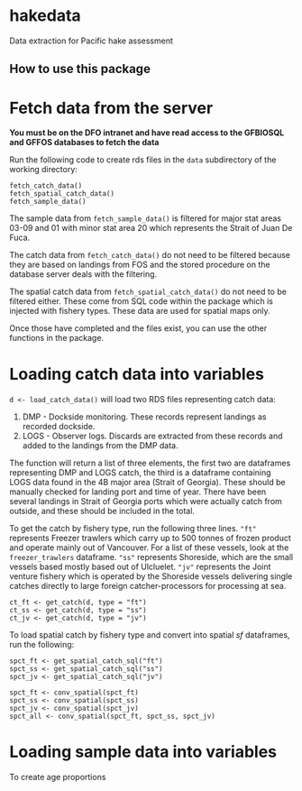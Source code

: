 # hakedata
Data extraction for Pacific hake assessment

## How to use this package

# Fetch data from the server

**You must be on the DFO intranet and have read access to the GFBIOSQL and GFFOS databases to fetch the data**

Run the following code to create rds files in the `data` subdirectory of the working directory:

```
fetch_catch_data()
fetch_spatial_catch_data()
fetch_sample_data()
```

The sample data from `fetch_sample_data()` is filtered for major stat areas 03-09 and 01 with 
minor stat area 20 which represents the Strait of Juan De Fuca.

The catch data from `fetch_catch_data()` do not need to be filtered because they are based on landings from FOS and the stored procedure on the database server deals with the filtering.

The spatial catch data from `fetch_spatial_catch_data()` do not need to be filtered either. These come from SQL code
within the package which is injected with fishery types. These data are used for spatial maps only.

Once those have completed and the files exist, you can use the other functions in the package.

# Loading catch data into variables

`d <- load_catch_data()` will load two RDS files representing catch data:

1. DMP - Dockside monitoring. These records represent landings as recorded dockside.
2. LOGS - Observer logs. Discards are extracted from these records and added to the landings from the DMP data.

The function will return a list of three elements, the first two are dataframes representing DMP and LOGS catch,
the third is a dataframe containing LOGS data found in the 4B major area (Strait of Georgia). These should be manually checked for landing port and time of year. There have been several landings in Strait of Georgia ports which were
actually catch from outside, and these should be included in the total.

To get the catch by fishery type, run the following three lines. `"ft"` represents Freezer trawlers which carry up to
500 tonnes of frozen product and operate mainly out of Vancouver. For a list of these vessels, look at the `freezer_trawlers` dataframe. `"ss"` represents Shoreside, which are the small vessels based mostly based out of Ulcluelet. `"jv"` represents the Joint venture fishery which is operated by the Shoreside vessels delivering single catches directly to large foreign catcher-processors for processing at sea.

```
ct_ft <- get_catch(d, type = "ft")
ct_ss <- get_catch(d, type = "ss")
ct_jv <- get_catch(d, type = "jv")
```

To load spatial catch by fishery type and convert into spatial *sf* dataframes, run the following:

```
spct_ft <- get_spatial_catch_sql("ft")
spct_ss <- get_spatial_catch_sql("ss")
spct_jv <- get_spatial_catch_sql("jv")

spct_ft <- conv_spatial(spct_ft)
spct_ss <- conv_spatial(spct_ss)
spct_jv <- conv_spatial(spct_jv)
spct_all <- conv_spatial(spct_ft, spct_ss, spct_jv)
```

# Loading sample data into variables

To create age proportions 
